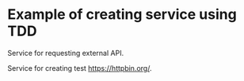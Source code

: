 # Example of creating service using TDD

Service for requesting external API.

Service for creating test <https://httpbin.org/>.

